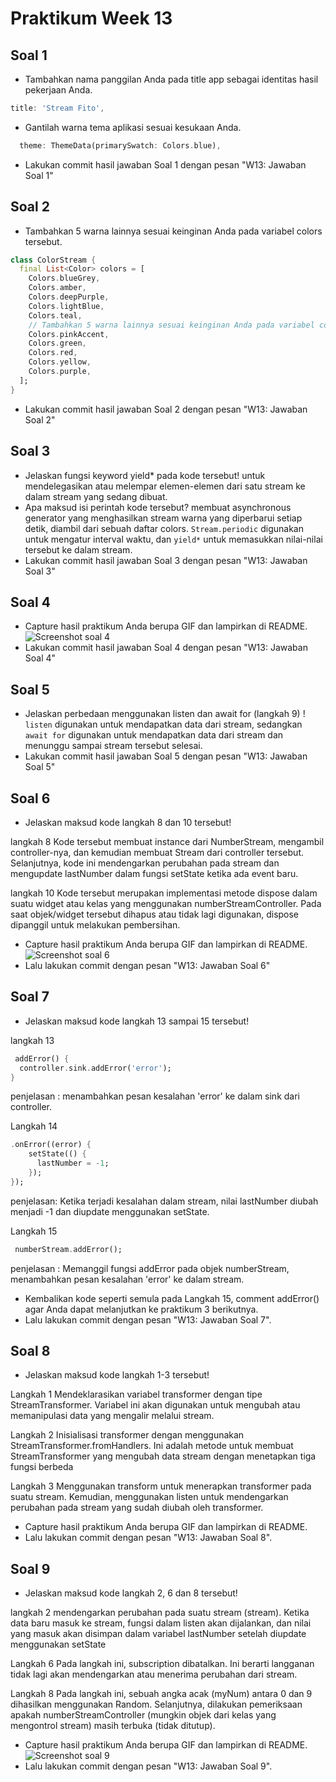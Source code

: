 # Praktikum Week 13

## Soal 1

* Tambahkan nama panggilan Anda pada title app sebagai identitas hasil pekerjaan Anda.
```dart
title: 'Stream Fito',
```
* Gantilah warna tema aplikasi sesuai kesukaan Anda.
```dart
  theme: ThemeData(primarySwatch: Colors.blue),
```
* Lakukan commit hasil jawaban Soal 1 dengan pesan "W13: Jawaban Soal 1"

## Soal 2

* Tambahkan 5 warna lainnya sesuai keinginan Anda pada variabel colors tersebut.
```dart
class ColorStream {
  final List<Color> colors = [
    Colors.blueGrey,
    Colors.amber,
    Colors.deepPurple,
    Colors.lightBlue,
    Colors.teal,
    // Tambahkan 5 warna lainnya sesuai keinginan Anda pada variabel colors tersebut.
    Colors.pinkAccent,
    Colors.green,
    Colors.red,
    Colors.yellow,
    Colors.purple,
  ];
}
```
* Lakukan commit hasil jawaban Soal 2 dengan pesan "W13: Jawaban Soal 2"

## Soal 3

* Jelaskan fungsi keyword yield* pada kode tersebut!
untuk mendelegasikan atau melempar elemen-elemen dari satu stream ke dalam stream yang sedang dibuat. 
* Apa maksud isi perintah kode tersebut?
membuat asynchronous generator yang menghasilkan stream warna yang diperbarui setiap detik, diambil dari sebuah daftar colors. `Stream.periodic` digunakan untuk mengatur interval waktu, dan `yield*` untuk memasukkan nilai-nilai tersebut ke dalam stream.
* Lakukan commit hasil jawaban Soal 3 dengan pesan "W13: Jawaban Soal 3"

## Soal 4

* Capture hasil praktikum Anda berupa GIF dan lampirkan di README.
![Screenshot soal 4](docs/prak1_no4.gif)
* Lakukan commit hasil jawaban Soal 4 dengan pesan "W13: Jawaban Soal 4"

## Soal 5

* Jelaskan perbedaan menggunakan listen dan await for (langkah 9) !
`listen` digunakan untuk mendapatkan data dari stream, sedangkan `await for` digunakan untuk mendapatkan data dari stream dan menunggu sampai stream tersebut selesai.
* Lakukan commit hasil jawaban Soal 5 dengan pesan "W13: Jawaban Soal 5"

## Soal 6

* Jelaskan maksud kode langkah 8 dan 10 tersebut!

langkah 8
Kode tersebut membuat instance dari NumberStream, mengambil controller-nya, dan kemudian membuat Stream dari controller tersebut. Selanjutnya, kode ini mendengarkan perubahan pada stream dan mengupdate lastNumber dalam fungsi setState ketika ada event baru.

langkah 10
Kode tersebut merupakan implementasi metode dispose dalam suatu widget atau kelas yang menggunakan numberStreamController. Pada saat objek/widget tersebut dihapus atau tidak lagi digunakan, dispose dipanggil untuk melakukan pembersihan. 
* Capture hasil praktikum Anda berupa GIF dan lampirkan di README.
![Screenshot soal 6](docs/prak2_no6.gif)
* Lalu lakukan commit dengan pesan "W13: Jawaban Soal 6"

## Soal 7

* Jelaskan maksud kode langkah 13 sampai 15 tersebut!

langkah 13
```dart
 addError() {
  controller.sink.addError('error');
}
```
penjelasan : menambahkan pesan kesalahan 'error' ke dalam sink dari controller.

Langkah 14
```dart
.onError((error) {
    setState(() {
      lastNumber = -1;
    });
});
```

penjelasan: Ketika terjadi kesalahan dalam stream, nilai lastNumber diubah menjadi -1 dan diupdate menggunakan setState.

Langkah 15
```dart
 numberStream.addError();
```

penjelasan : Memanggil fungsi addError pada objek numberStream, menambahkan pesan kesalahan 'error' ke dalam stream.

* Kembalikan kode seperti semula pada Langkah 15, comment addError() agar Anda dapat melanjutkan ke praktikum 3 berikutnya.
* Lalu lakukan commit dengan pesan "W13: Jawaban Soal 7".

## Soal 8

* Jelaskan maksud kode langkah 1-3 tersebut!

Langkah 1
Mendeklarasikan variabel transformer dengan tipe StreamTransformer. Variabel ini akan digunakan untuk mengubah atau memanipulasi data yang mengalir melalui stream.

Langkah 2
Inisialisasi transformer dengan menggunakan StreamTransformer.fromHandlers. Ini adalah metode untuk membuat StreamTransformer yang mengubah data stream dengan menetapkan tiga fungsi berbeda

Langkah 3
Menggunakan transform untuk menerapkan transformer pada suatu stream. Kemudian, menggunakan listen untuk mendengarkan perubahan pada stream yang sudah diubah oleh transformer.

* Capture hasil praktikum Anda berupa GIF dan lampirkan di README.
* Lalu lakukan commit dengan pesan "W13: Jawaban Soal 8".

## Soal 9

* Jelaskan maksud kode langkah 2, 6 dan 8 tersebut!

langkah 2
mendengarkan perubahan pada suatu stream (stream). Ketika data baru masuk ke stream, fungsi dalam listen akan dijalankan, dan nilai yang masuk akan disimpan dalam variabel lastNumber setelah diupdate menggunakan setState

Langkah 6
Pada langkah ini, subscription dibatalkan. Ini berarti langganan tidak lagi akan mendengarkan atau menerima perubahan dari stream. 

Langkah 8
Pada langkah ini, sebuah angka acak (myNum) antara 0 dan 9 dihasilkan menggunakan Random. Selanjutnya, dilakukan pemeriksaan apakah numberStreamController (mungkin objek dari kelas yang mengontrol stream) masih terbuka (tidak ditutup).

* Capture hasil praktikum Anda berupa GIF dan lampirkan di README.
![Screenshot soal 9](docs/prak4_no9.gif)
* Lalu lakukan commit dengan pesan "W13: Jawaban Soal 9".
